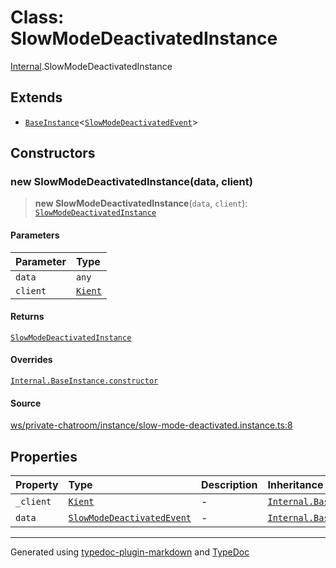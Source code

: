 # Class: SlowModeDeactivatedInstance

[Internal](../index.md).SlowModeDeactivatedInstance

## Extends

- [`BaseInstance`](BaseInstance.md)\<[`SlowModeDeactivatedEvent`](../interfaces/SlowModeDeactivatedEvent.md)\>

## Constructors

### new SlowModeDeactivatedInstance(data, client)

> **new SlowModeDeactivatedInstance**(`data`, `client`): [`SlowModeDeactivatedInstance`](SlowModeDeactivatedInstance.md)

#### Parameters

| Parameter | Type |
| :------ | :------ |
| `data` | `any` |
| `client` | [`Kient`](../../classes/Kient.md) |

#### Returns

[`SlowModeDeactivatedInstance`](SlowModeDeactivatedInstance.md)

#### Overrides

[`Internal.BaseInstance.constructor`](BaseInstance.md#constructors)

#### Source

[ws/private-chatroom/instance/slow-mode-deactivated.instance.ts:8](https://github.com/zSoulweaver/kient/blob/cb3a38e/src/ws/private-chatroom/instance/slow-mode-deactivated.instance.ts#L8)

## Properties

| Property | Type | Description | Inheritance | Source |
| :------ | :------ | :------ | :------ | :------ |
| `_client` | [`Kient`](../../classes/Kient.md) | - | [`Internal.BaseInstance._client`](BaseInstance.md) | [utils/instance.base.ts:4](https://github.com/zSoulweaver/kient/blob/cb3a38e/src/utils/instance.base.ts#L4) |
| `data` | [`SlowModeDeactivatedEvent`](../interfaces/SlowModeDeactivatedEvent.md) | - | [`Internal.BaseInstance.data`](BaseInstance.md) | [utils/instance.base.ts:5](https://github.com/zSoulweaver/kient/blob/cb3a38e/src/utils/instance.base.ts#L5) |

***

Generated using [typedoc-plugin-markdown](https://www.npmjs.com/package/typedoc-plugin-markdown) and [TypeDoc](https://typedoc.org/)
